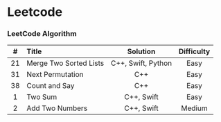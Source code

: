 # Leetcode

### LeetCode Algorithm
|#|Title|Solution|Difficulty|
|:------:|:---------------------------|:---------------:|:----------:|
|21|Merge Two Sorted Lists|C++, Swift, Python| Easy |
|31|Next Permutation|C++| Easy |
|38|Count and Say|C++| Easy |
|1|Two Sum|C++, Swift| Easy |
|2|Add Two Numbers|C++, Swift| Medium |
